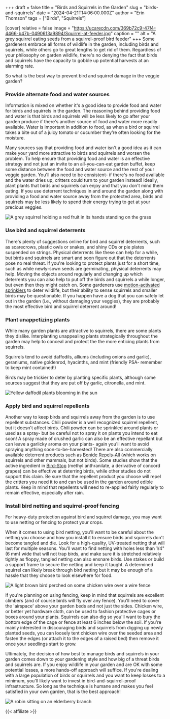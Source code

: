 +++
draft = false
title = "Birds and Squirrels in the Garden"
slug = "birds-and-squirrels"
date = "2024-04-21T14:06:00.000Z"
author = "Erin Thomson"
tags = ["Birds", "Squirrels"]

[cover]
relative = false
image = "https://ucarecdn.com/369b72c9-47f4-4466-b47b-0490613a9894/Squirrel-at-feeder.jpg"
caption = ""
alt = "A grey squirrel eating seeds from a squirrel-proof bird feeder"
+++
Some gardeners embrace all forms of wildlife in the garden, including birds and squirrels, while others go to great lengths to get rid of them. Regardless of your philosophy on garden wildlife, there's no denying the fact that birds and squirrels have the capacity to gobble up potential harvests at an alarming rate.

So what is the best way to prevent bird and squirrel damage in the veggie garden?

### Provide alternate food and water sources

Information is mixed on whether it's a good idea to provide food and water for birds and squirrels in the garden. The reasoning behind providing food and water is that birds and squirrels will be less likely to go after your garden produce if there's another source of food and water more readily available. Water is important in addition to food, as when a bird or squirrel takes a bite out of a juicy tomato or cucumber they’re often looking for the moisture.

Many sources say that providing food and water isn't a good idea as it can make your yard more attractive to birds and squirrels and worsen the problem. To help ensure that providing food and water is an effective strategy and not just an invite to an all-you-can-eat garden buffet, keep some distance between the food and water source and the rest of your veggie garden. You'll also need to be consistent- if there's no food available and the water dries up, critters could turn to your garden instead! Ideally, plant plants that birds and squirrels can enjoy and that you don't mind them eating. If you use deterrent techniques in and around the garden along with providing a food and water source away from the protected area, birds and squirrels may be less likely to spend their energy trying to get at your precious veggies.

![A grey squirrel holding a red fruit in its hands standing on the grass](https://ucarecdn.com/4c0d8cdb-081c-4965-bbf2-32e103405bc2/Squirrel-eating.jpg)

### Use bird and squirrel deterrents

There's plenty of suggestions online for bird and squirrel deterrents, such as scarecrows, plastic owls or snakes, and shiny CDs or pie plates suspended on strings. Physical deterrents like these can help for a while, but birds and squirrels are smart and soon figure out that the deterrents pose no real threat. If you're looking to protect plants just for a short time, such as while newly-sown seeds are germinating, physical deterrents may help. Moving the objects around regularly and changing up which deterrents you can also help to put off the birds and squirrels a while longer, but even then they might catch on. Some gardeners use [motion-activated sprinklers](https://www.amazon.com/Orbit-62100-Activated-Sprinkler-Detection/dp/B009F1R0GC) to deter wildlife, but their ability to sense squirrels and smaller birds may be questionable. If you happen have a dog that you can safely let out in the garden (i.e., without damaging your veggies), they are probably the most effective bird and squirrel deterrent around!

### Plant unappetizing plants

While many garden plants are attractive to squirrels, there are some plants they dislike. Interplanting unappealing plants strategically throughout the garden may help to conceal and protect the the more enticing plants from squirrels.

Squirrels tend to avoid daffodils, alliums (including onions and garlic), geraniums, native goldenrod, hyacinths, and mint (friendly PSA- remember to keep mint contained!)

Birds may be trickier to deter by planting specific plants, although some sources suggest that they are put off by garlic, citronella, and mint.

![Yellow daffodil plants blooming in the sun](https://ucarecdn.com/75e9ded2-9707-4f59-bebd-450a415069c7/Yellow-daffodil.jpg)

### Apply bird and squirrel repellents

Another way to keep birds and squirrels away from the garden is to use repellent substances. Chili powder is a well recognized squirrel repellent, but it doesn't affect birds. Chili powder can be sprinkled around plants or used as a spray- but be careful not to spray it on plants you intend to eat soon! A spray made of crushed garlic can also be an effective repellant but can leave a garlicky aroma on your plants- again you'll want to avoid spraying anything soon-to-be-harvested! There are also commercially available deterrent products such as [Bonide Repels-All](https://www.amazon.com/Bonide-REPELS-ALL-Animal-Repellent-Sprayer/dp/B07JZ4LJYR/?tag=planter-app-20&th=1) (which works on squirrels and other mammals, but not birds). Some studies show that the active ingredient in [Bird-Stop](https://www.amazon.com/Bird-X-Bird-Liquid-Deterrent-1-Gallon/dp/B007ID1WKE/) (methyl anthranilate, a derivative of concord grapes) can be effective at deterring birds, while other studies do not support this claim. Be sure that the repellent product you choose will repel the critters you need it to and can be used in the garden around edible plants. Keep in mind that repellents will need to re-applied fairly regularly to remain effective, especially after rain.

### Install bird netting and squirrel-proof fencing

For heavy-duty protection against bird and squirrel damage, you may want to use netting or fencing to protect your crops.

When it comes to using bird netting, you'll want to be careful about the netting you choose and how you install it to ensure birds and squirrels don't become tangled and die. Look for a high-quality, UV-treated netting that will last for multiple seasons. You'll want to find netting with holes less than 1/4" (6 mm) wide that will not trap birds, and make sure it is stretched relatively tightly as floppy, tangled netting can also ensnare birds. Use stakes or build a support frame to secure the netting and keep it taught. A determined squirrel can likely break through bird netting but it may be enough of a hassle that they choose to look elsewhere for food.

![A light brown bird perched on some chicken wire over a wire fence](https://ucarecdn.com/3113db41-f404-4424-a697-47a72d7a842f/Bird-on-netting.jpg)

If you're planning on using fencing, keep in mind that squirrels are excellent climbers (and of course birds will fly over any fence). You'll need to cover the 'airspace' above your garden beds and not just the sides. Chicken wire, or better yet hardware cloth, can be used to fashion protective cages or boxes around your plants. Squirrels can also dig so you'll want to bury the bottom edge of the cage or fence at least 6 inches below the soil. If you're mainly interested in discouraging birds and squirrels from digging up newly planted seeds, you can loosely tent chicken wire over the seeded area and fasten the edges (or attach it to the edges of a raised bed) then remove it once your seedlings start to grow.

Ultimately, the decision of how best to manage birds and squirrels in your garden comes down to your gardening style and how big of a threat birds and squirrels are. If you enjoy wildlife in your garden and are OK with some potential losses, a more hands-off approach will suffice. If you're dealing with a large population of birds or squirrels and you want to keep losses to a minimum, you'll likely want to invest in bird-and-squirrel-proof infrastructure. So long as the technique is humane and makes you feel satisfied in your own garden, that is the best approach!

![A robin sitting on an elderberry branch](https://ucarecdn.com/a07488b2-36f7-47d3-9640-a458ff78f36e/Robin-on-branch.jpg)

{{< affiliate >}}
